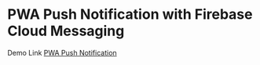 # PWA Push Notification with Firebase Cloud Messaging

Demo Link [PWA Push Notification](https://notificationapp-a7b85.web.app/)
